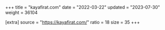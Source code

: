 +++
title = "kayafirat.com"
date = "2022-03-22"
updated = "2023-07-30"
weight = 36104

[extra]
source = "https://kayafirat.com/"
ratio = 18
size = 35
+++

